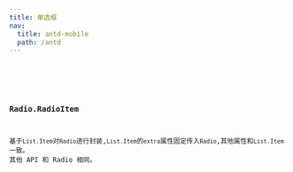 ```yaml
---
title: 单选框
nav:
  title: antd-mobile
  path: /antd
---
```


<code src="./demos/basic.tsx" />

<API/>

### Radio.RadioItem

基于`List.Item`对`Radio`进行封装,`List.Item`的`extra`属性固定传入`Radio`,其他属性和`List.Item`一致。
其他 API 和 Radio 相同。
